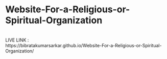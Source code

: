 # Website-For-a-Religious-or-Spiritual-Organization
<br>
LIVE LINK :
<br>
https://bibratakumarsarkar.github.io/Website-For-a-Religious-or-Spiritual-Organization/
